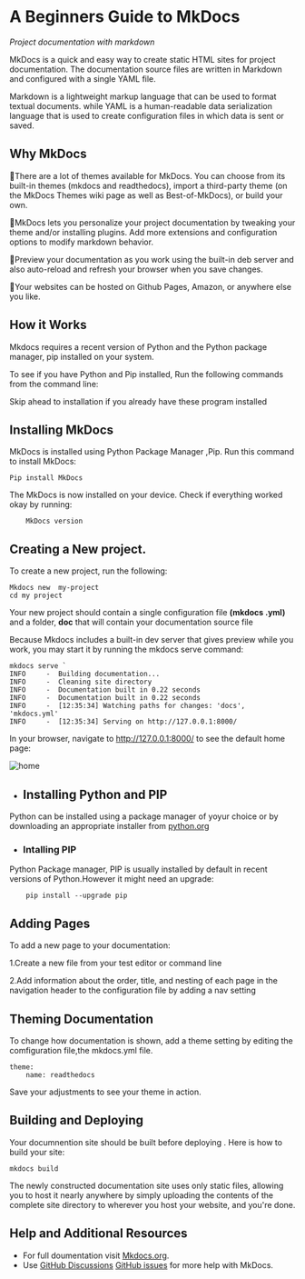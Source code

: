 
#  A Beginners Guide to MkDocs

*Project documentation with markdown*


<p>MkDocs is a quick and easy way to create static HTML sites for project documentation.  The documentation source files are written in Markdown and configured with a single YAML file.

Markdown is a lightweight markup language that can be used to format textual documents. while
YAML is a human-readable data serialization language that is used to create configuration files in which data is sent or saved. </p>


## Why MkDocs

There are a lot of themes available for MkDocs. You can choose from its built-in themes (mkdocs and readthedocs), import a third-party theme (on the MkDocs Themes wiki page as well as Best-of-MkDocs), or build your own.

MkDocs lets you personalize your project documentation by tweaking your theme and/or installing plugins. Add more extensions and configuration options to modify markdown behavior.

Preview your documentation as you work using the built-in deb server and also auto-reload and refresh your browser when you save changes.

Your websites can be hosted on Github Pages, Amazon, or anywhere else you like.


## How it Works
Mkdocs requires  a recent version of Python and the Python package manager, pip installed on your system.

To see if you have Python and Pip installed, Run the following commands from the command line:




Skip ahead to installation if you already have these program installed


## Installing MkDocs

MkDocs is installed using Python Package Manager ,Pip. Run this  command to install MkDocs:

    Pip install MkDocs

The MkDocs is now installed on your device. Check if everything worked okay by running:

        MkDocs version


## Creating a New project.

 To create a new project, run the following:

    Mkdocs new  my-project
    cd my project

Your new project should contain a single configuration file **(mkdocs .yml)** and a folder, **doc** that will contain your documentation source file

Because Mkdocs includes a built-in dev server that gives preview while you work, you may start it by running the mkdocs serve command:

    mkdocs serve `
    INFO     -  Building documentation...
    INFO     -  Cleaning site directory
    INFO     -  Documentation built in 0.22 seconds
    INFO     -  Documentation built in 0.22 seconds
    INFO     -  [12:35:34] Watching paths for changes: 'docs', 'mkdocs.yml'
    INFO     -  [12:35:34] Serving on http://127.0.0.1:8000/


In your browser, navigate to http://127.0.0.1:8000/ to see the default home page:


![home](https://www.mkdocs.org/img/screenshot.png)




 - ## Installing Python and PIP
Python can be installed using a package manager of yoyur choice or by downloading an appropriate installer from 
   [python.org](https://www.python.org)


 - ### Intalling PIP
Python Package manager, PIP is  usually installed by default in recent versions of Python.However it might need an upgrade:

        pip install --upgrade pip
 

## Adding Pages

To add a new page to your documentation:

1.Create a new file from your test editor or command line

2.Add information about the order, title, and nesting of each page in the navigation header to the configuration file by adding a nav setting


## Theming Documentation


To change how documentation is shown, add a theme setting by editing the comfiguration file,the mkdocs.yml file.



    theme:
        name: readthedocs

Save your adjustments to see your theme in action.

## Building and Deploying

Your documnention site should be built before deploying . Here is how to build your site:

    mkdocs build
<p>
The newly constructed documentation site uses only static files, allowing you to host it nearly anywhere by simply uploading the contents of the complete site directory to wherever you host your website, and you're done.</p>


## Help and Additional Resources
* For full doumentation visit [Mkdocs.org](https://www.mkdocs.org/).
* Use [GitHub Discussions](https://github.com/mkdocs/mkdocs/discussions) [GitHub issues](https://github.com/mkdocs/mkdocs/issues) for more help with MkDocs.


